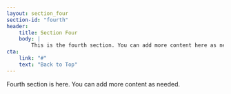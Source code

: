 ```yaml
---
layout: section_four
section-id: "fourth"
header:
    title: Section Four
    body: |
        This is the fourth section. You can add more content here as needed.
cta:
    link: "#"
    text: "Back to Top"
---
```


Fourth section is here. You can add more content as needed.


